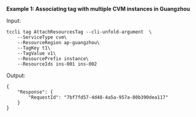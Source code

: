 **Example 1: Associating tag with multiple CVM instances in Guangzhou**



Input: 

```
tccli tag AttachResourcesTag --cli-unfold-argument  \
    --ServiceType cvm\
    --ResourceRegion ap-guangzhou\
    --TagKey t1\
    --TagValue v1\
    --ResourcePrefix instance\
    --ResourceIds ins-001 ins-002
```

Output: 
```
{
    "Response": {
        "RequestId": "7bf7fd57-4d48-4a5a-957a-80b390dea117"
    }
}
```


